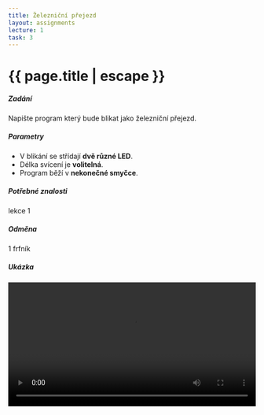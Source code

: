 ```yaml
---
title: Železniční přejezd
layout: assignments
lecture: 1
task: 3
---
```


# {{ page.title | escape }}

##### Zadání

Napište program který bude blikat jako železniční přejezd.

##### Parametry

- V blikání se střídají **dvě různé LED**.
- Délka svícení je **volitelná**.
- Program běží v **nekonečné smyčce**.

##### Potřebné znalosti

lekce 1

##### Odměna

1 frfník

##### Ukázka

<video width="100%" controls>
  <source src="/video/guides/assignments_1_prejezd.mp4" type="video/mp4">
</video>